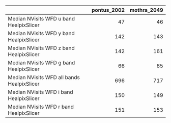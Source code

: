 |                                            |   pontus_2002 |   mothra_2049 |
|:-------------------------------------------|--------------:|--------------:|
| Median NVisits WFD u band HealpixSlicer    |            47 |            46 |
| Median NVisits WFD y band HealpixSlicer    |           142 |           143 |
| Median NVisits WFD z band HealpixSlicer    |           142 |           161 |
| Median NVisits WFD g band HealpixSlicer    |            66 |            65 |
| Median NVisits WFD all bands HealpixSlicer |           696 |           717 |
| Median NVisits WFD i band HealpixSlicer    |           150 |           149 |
| Median NVisits WFD r band HealpixSlicer    |           151 |           153 |
